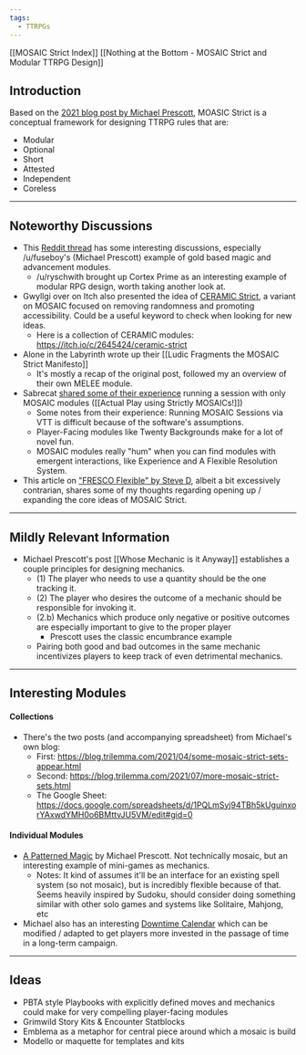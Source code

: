 ```yaml
---
tags:
  - TTRPGs
---
```

[[MOSAIC Strict Index]] 
[[Nothing at the Bottom - MOSAIC Strict and Modular TTRPG Design]]
## Introduction

Based on the [2021 blog post by Michael Prescott](https://blog.trilemma.com/2021/02/nothing-at-bottom-mosaic-strict-rpg.html), MOASIC Strict is a conceptual framework for designing TTRPG rules that are:
- Modular
- Optional
- Short
- Attested
- Independent
- Coreless

---
## Noteworthy Discussions

- This [Reddit thread](https://www.reddit.com/r/RPGdesign/comments/153hvox/thought_experiment_on_mosaic_design/) has some interesting discussions, especially /u/fuseboy's (Michael Prescott) example of gold based magic and advancement modules. 
	- /u/ryschwith brought up Cortex Prime as an interesting example of modular RPG design, worth taking another look at.
- Gwyllgi over on Itch also presented the idea of [CERAMIC Strict](https://gwyllgi.itch.io/ceramic-strict), a variant on MOSAIC focused on removing randomness and promoting accessibility. Could be a useful keyword to check when looking for new ideas. 
	- Here is a collection of CERAMIC modules: https://itch.io/c/2645424/ceramic-strict
- Alone in the Labyrinth wrote up their [[Ludic Fragments the MOSAIC Strict Manifesto]]
	- It's mostly a recap of the original post, followed my an overview of their own MELEE module. 
- Sabrecat [shared some of their experience](https://world.hey.com/sabrecat/actual-play-using-strictly-mosaics-001bb789) running a session with only MOSAIC modules ([[Actual Play using Strictly MOSAICs!]])
	- Some notes from their experience: Running MOSAIC Sessions via VTT is difficult because of the software's assumptions. 
	- Player-Facing modules like Twenty Backgrounds make for a lot of novel fun. 
	- MOSAIC modules really "hum" when you can find modules with emergent interactions, like Experience and A Flexible Resolution System. 
- This article on ["FRESCO Flexible" by Steve D](https://dconstructions.wordpress.com/2023/09/07/from-mosaic-strict-to-fresco-flexible/), albeit a bit excessively contrarian, shares some of my thoughts regarding opening up / expanding the core ideas of MOSAIC Strict.

---

## Mildly Relevant Information
- Michael Prescott's post [[Whose Mechanic is it Anyway]] establishes a couple principles for designing mechanics.
	- (1) The player who needs to use a quantity should be the one tracking it.
	- (2) The player who desires the outcome of a mechanic should be responsible for invoking it.
	- (2.b) Mechanics which produce only negative or positive outcomes are especially important to give to the proper player
		- Prescott uses the classic encumbrance example 
	- Pairing both good and bad outcomes in the same mechanic incentivizes players to keep track of even detrimental mechanics. 

---

## Interesting Modules 

#### Collections
- There's the two posts (and accompanying spreadsheet) from Michael's own blog:
	- First: https://blog.trilemma.com/2021/04/some-mosaic-strict-sets-appear.html
	- Second: https://blog.trilemma.com/2021/07/more-mosaic-strict-sets.html
	- The Google Sheet: https://docs.google.com/spreadsheets/d/1PQLmSyj94TBh5kUguinxorYAxwdYMH0o6BMttvJU5VM/edit#gid=0

#### Individual Modules
- [A Patterned Magic](https://blog.trilemma.com/2023/11/a-patterned-magic.html) by Michael Prescott. Not technically mosaic, but an interesting example of mini-games as mechanics.
	- Notes: It kind of assumes it'll be an interface for an existing spell system (so not mosaic), but is incredibly flexible because of that. Seems heavily inspired by Sudoku, should consider doing something similar with other solo games and systems like Solitaire, Mahjong, etc 
- Michael also has an interesting [Downtime Calendar](https://blog.trilemma.com/2023/09/a-downtime-calendar.html) which can be modified / adapted to get players more invested in the passage of time in a long-term campaign. 

---

## Ideas
- PBTA style Playbooks with explicitly defined moves and mechanics could make for very compelling player-facing modules
- Grimwild Story Kits & Encounter Statblocks 
- Emblema as a metaphor for central piece around which a mosaic is build
- Modello or maquette for templates and kits 